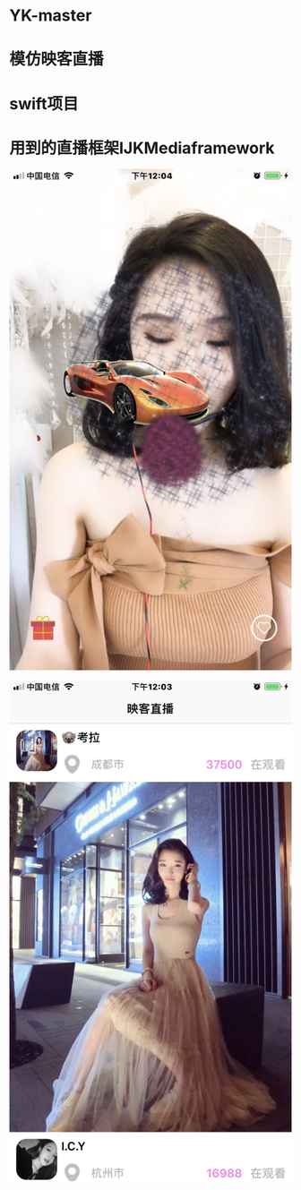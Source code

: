 # YK-master
# 模仿映客直播 
# swift项目
# 用到的直播框架IJKMediaframework

![](https://github.com/348446059/YK-master/blob/master/screenshots/WechatIMG7.jpeg)

![](https://github.com/348446059/YK-master/blob/master/screenshots/WechatIMG8.jpeg)
